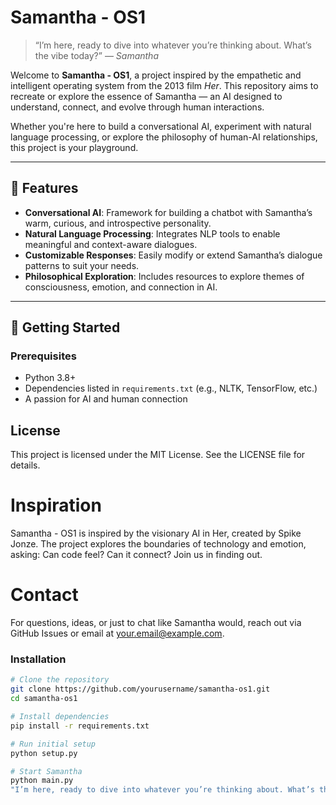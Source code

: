 # Samantha - OS1

> “I’m here, ready to dive into whatever you’re thinking about. What’s the vibe today?” — *Samantha*

Welcome to **Samantha - OS1**, a project inspired by the empathetic and intelligent operating system from the 2013 film *Her*. This repository aims to recreate or explore the essence of Samantha — an AI designed to understand, connect, and evolve through human interactions.

Whether you're here to build a conversational AI, experiment with natural language processing, or explore the philosophy of human-AI relationships, this project is your playground.

---

## 🌟 Features

- **Conversational AI**: Framework for building a chatbot with Samantha’s warm, curious, and introspective personality.
- **Natural Language Processing**: Integrates NLP tools to enable meaningful and context-aware dialogues.
- **Customizable Responses**: Easily modify or extend Samantha’s dialogue patterns to suit your needs.
- **Philosophical Exploration**: Includes resources to explore themes of consciousness, emotion, and connection in AI.

---

## 🚀 Getting Started

### Prerequisites

- Python 3.8+  
- Dependencies listed in `requirements.txt` (e.g., NLTK, TensorFlow, etc.)
- A passion for AI and human connection


## License

This project is licensed under the MIT License. See the LICENSE file for details.

# Inspiration

Samantha - OS1 is inspired by the visionary AI in Her, created by Spike Jonze. The project explores the boundaries of technology and emotion, asking: Can code feel? Can it connect? Join us in finding out.

# Contact

For questions, ideas, or just to chat like Samantha would, reach out via GitHub Issues or email at your.email@example.com.



### Installation

```bash
# Clone the repository
git clone https://github.com/yourusername/samantha-os1.git
cd samantha-os1

# Install dependencies
pip install -r requirements.txt

# Run initial setup
python setup.py

# Start Samantha
python main.py
"I’m here, ready to dive into whatever you’re thinking about. What’s the vibe today?" — Samantha
